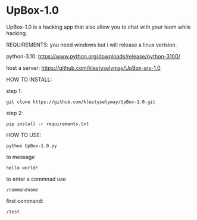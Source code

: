 # UpBox-1.0
UpBox-1.0 is a hacking app that also allow you to chat with your team while hacking.

REQUIREMENTS:
you need windows but i will release a linux verision.

python-3.10: https://www.python.org/downloads/release/python-3100/

host a server: https://github.com/klestyselymay/UpBox-srv-1.0



HOW TO INSTALL:

step 1: 
```
git clone https://github.com/klestyselymay/UpBox-1.0.git
```
step 2:
```
pip install -r requirements.txt
```

HOW TO USE:
```
python UpBox-1.0.py
```

to message 
```
hello world!
```

to enter a commnad use
```
/commandname
```

first command:
```
/test
```
